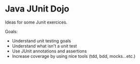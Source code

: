 # Java JUnit Dojo

Ideas for some Junit exercices.

Goals:
- Understand unit testing goals
- Understand what isn't a unit test
- Use JUnit annotations and assertions
- Increase coverage by using nice tools (tdd, bdd, mocks...etc.)